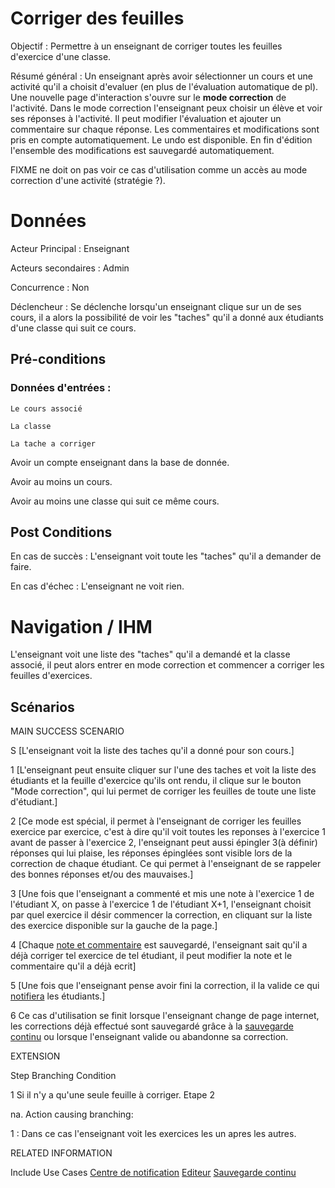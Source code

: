 # Corriger des feuilles

Objectif : Permettre à un enseignant de corriger toutes les feuilles d'exercice d'une classe.

Résumé général : Un enseignant après avoir sélectionner un cours et une activité qu'il a choisit d'evaluer (en plus de l'évaluation automatique de pl). Une nouvelle page d'interaction s'ouvre sur le **mode correction** de l'activité. Dans le mode correction l'enseignant peux choisir un élève et voir ses réponses à l'activité. Il peut modifier l'évaluation et ajouter un commentaire sur chaque réponse. Les commentaires et modifications sont pris en compte automatiquement. Le undo est disponible. En fin d'édition l'ensemble des modifications est sauvegardé automatiquement.

FIXME ne doit on pas voir ce cas d'utilisation comme un accès au mode correction d'une activité (stratégie ?).

# Données

Acteur Principal : Enseignant

Acteurs secondaires : Admin

Concurrence : Non

Déclencheur : Se déclenche lorsqu'un enseignant clique sur un de ses cours, il a alors la possibilité de voir les "taches" qu'il a donné aux étudiants d'une classe qui suit ce cours.


## Pré-conditions

### Données d'entrées :
	Le cours associé

	La classe

	La tache a corriger

Avoir un compte enseignant dans la base de donnée.

Avoir au moins un cours.

Avoir au moins une classe qui suit ce même cours.

## Post Conditions

En cas de succès : L'enseignant voit toute les "taches" qu'il a demander de faire.

En cas d'échec : L'enseignant ne voit rien.

# Navigation / IHM 

L'enseignant voit une liste des "taches" qu'il a demandé et la classe associé, il peut alors entrer en mode correction et commencer a corriger les feuilles d'exercices.


## Scénarios

MAIN SUCCESS SCENARIO

S	[L'enseignant voit la liste des taches qu'il a donné pour son cours.]

1	[L'enseignant peut ensuite cliquer sur l'une des taches et voit la liste des étudiants et la feuille d'exercice qu'ils ont rendu, il clique sur le bouton "Mode correction", qui lui permet de corriger les feuilles de toute une liste d'étudiant.]

2	[Ce mode est spécial, il permet à l'enseignant de corriger les feuilles exercice par exercice, c'est à dire qu'il voit toutes les reponses à l'exercice 1 avant de passer à l'exercice 2, l'enseignant peut aussi épingler 3(à définir) réponses qui lui plaise, les réponses épinglées sont visible lors de la correction de chaque étudiant. Ce qui permet à l'enseignant de se rappeler des bonnes réponses et/ou des mauvaises.] 

3	[Une fois que l'enseignant a commenté et mis une note à l'exercice 1 de l'étudiant X, on  passe à l'exercice 1 de l'étudiant X+1, l'enseignant choisit par quel exercice il désir commencer la correction, en cliquant sur la liste des exercice disponible sur la gauche de la page.]

4	[Chaque [note et commentaire](~/concept/editeurdechamps.md) est sauvegardé, l'enseignant sait qu'il a déjà corriger tel exercice de tel étudiant, il peut modifier la note et le commentaire qu'il a déjà ecrit]

5	[Une fois que l'enseignant pense avoir fini la correction, il la valide ce qui [notifiera](~/concept/centredenotification.md) les étudiants.]

6   Ce cas d'utilisation se finit lorsque l'enseignant change de page internet, les corrections déjà effectué sont sauvegardé grâce à la [sauvegarde continu](~/concept/zonetampon.md) ou lorsque l'enseignant valide ou abandonne sa correction.


EXTENSION 

Step    Branching Condition

1	 Si il n'y a qu'une seule feuille à corriger. Etape 2

na.  Action causing branching:

1 : Dans ce cas l'enseignant voit les exercices les un apres les autres.

RELATED INFORMATION

Include Use Cases	[Centre de notification](~/concept/centredenotification.md) [Editeur](~/concept/editeurdechamps.md) [Sauvegarde continu](~/concept/zonetampon.md) 



<!--- 
Author : Jordan
Validator : Raphael
-->
